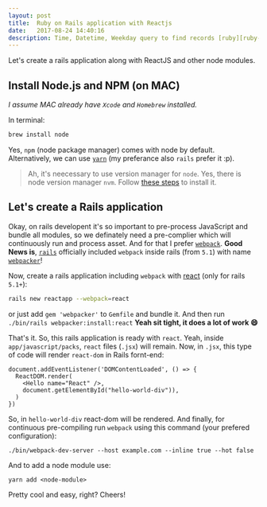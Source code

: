 ```yaml
---
layout: post
title:  Ruby on Rails application with Reactjs
date:   2017-08-24 14:40:16
description: Time, Datetime, Weekday query to find records [ruby][ruby-on-rails]
---
```


Let's create a rails application along with ReactJS and other node modules.

## Install Node.js and NPM (on MAC)

*I assume MAC already have `Xcode` and `Homebrew` installed.*

In terminal:

```bash
brew install node
```

Yes, `npm` (node package manager) comes with node by default. Alternatively, we can use [`yarn`](https://yarnpkg.com/en/docs/install#mac-tab) (my preferance also `rails` prefer it :p).
> Ah, it's neecessary to use version manager for `node`. Yes, there is node version manager `nvm`. Follow [these steps](https://github.com/creationix/nvm#installation) to install it.

## Let's create a Rails application

Okay, on rails developent it's so important to pre-process JavaScript and bundle all modules, so we definately need a pre-complier which will continuously run and process asset. And for that I prefer [`webpack`](https://github.com/webpack/webpack). **Good News is**, [`rails`](https://github.com/rails) officially included `webpack` inside rails (from `5.1`) with name [`webpacker`](https://github.com/rails/webpacker)!

Now, create a rails application including `webpack` with [react](https://facebook.github.io/react/) (only for rails `5.1+`):
```bash
rails new reactapp --webpack=react
```

or just add `gem 'webpacker'` to `Gemfile` and bundle it. And then run `./bin/rails webpacker:install:react`
**Yeah sit tight, it does a lot of work :smile:**

That's it.
So, this rails application is ready with `react`. Yeah, inside `app/javascript/packs`, `react` files (`.jsx`) will remain.
Now, in `.jsx`, this type of code will render `react-dom` in Rails fornt-end:

```
document.addEventListener('DOMContentLoaded', () => {
  ReactDOM.render(
    <Hello name="React" />,
    document.getElementById("hello-world-div")),
  )
})
```
So, in `hello-world-div` react-dom will be rendered.
And finally, for continuous pre-compiling run `webpack` using this command (your prefered configuration):

```
./bin/webpack-dev-server --host example.com --inline true --hot false

```

And to add a node module use:
```
yarn add <node-module>
```

Pretty cool and easy, right? Cheers!
